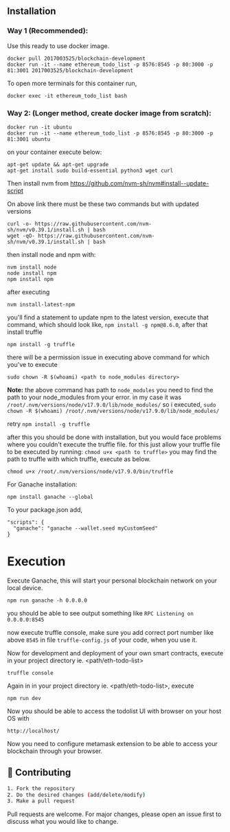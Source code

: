 <h2>Installation</h2>

<h3>Way 1 (Recommended):</h3>
    Use this ready to use docker image.
          
    docker pull 2017003525/blockchain-development
    docker run -it --name ethereum_todo_list -p 8576:8545 -p 80:3000 -p 81:3001 2017003525/blockchain-development

To open more terminals for this container run,

    docker exec -it ethereum_todo_list bash

<h3>Way 2: (Longer method, create docker image from scratch): </h3>

    docker run -it ubuntu
    docker run -it --name ethereum_todo_list -p 8576:8545 -p 80:3000 -p 81:3001 ubuntu

on your container execute below:

    apt-get update && apt-get upgrade 
    apt-get install sudo build-essential python3 wget curl
    
Then install nvm from https://github.com/nvm-sh/nvm#install--update-script

On above link there must be these two commands but with updated versions 

    curl -o- https://raw.githubusercontent.com/nvm-sh/nvm/v0.39.1/install.sh | bash
    wget -qO- https://raw.githubusercontent.com/nvm-sh/nvm/v0.39.1/install.sh | bash

then install node and npm with:

    nvm install node
    node install npm
    npm install npm
 
after executing 

    nvm install-latest-npm

you'll find a statement to update npm to the latest version, execute that command, which should look like, `npm install -g npm@8.6.0`, after that install truffle

    npm install -g truffle

there will be a permission issue in executing above command for which you've to execute 

    sudo chown -R $(whoami) <path to node_modules directory>

**Note:** the above command has path to `node_modules` you need to find the path to your node_modules from your error. in my case it was `/root/.nvm/versions/node/v17.9.0/lib/node_modules/` so i executed, `sudo chown -R $(whoami) /root/.nvm/versions/node/v17.9.0/lib/node_modules/`<br>

retry `npm install -g truffle`

after this you should be done with installation, but you would face problems where you couldn't execute the truffle file. 
for this just allow your truffle file to be executed by running: 
`chmod u+x <path to truffle>` you may find the path to truffle with which truffle, execute as below.

`chmod u+x /root/.nvm/versions/node/v17.9.0/bin/truffle`

For Ganache installation:

    npm install ganache --global

To your package.json add, 

    "scripts": {
      "ganache": "ganache --wallet.seed myCustomSeed"
    }
   

<h1>Execution</h1>

Execute Ganache, this will start your personal blockchain network on your local device.
 
    npm run ganache -h 0.0.0.0

you should be able to see output something like `RPC Listening on 0.0.0.0:8545`

now execute truffle console, make sure you add correct port number like above `8545` in file `truffle-config.js` of your code, when you use it.
 
Now for development and deployment of your own smart contracts, execute in your project directory ie. <path/eth-todo-list> 
    
    truffle console

Again in in your project directory ie. <path/eth-todo-list>, execute

    npm run dev

Now you should be able to access the todolist UI with browser on your host OS with 
    
    http://localhost/

Now you need to configure metamask extension to be able to access your blockchain through your browser.






## 🤝 Contributing

```bash
1. Fork the repository 
2. Do the desired changes (add/delete/modify)
3. Make a pull request
```

Pull requests are welcome. For major changes, please open an issue first to discuss what you would like to change.
